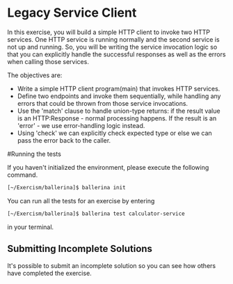 # Legacy Service Client

In this exercise, you will build a simple HTTP client to invoke two HTTP services. One HTTP service is running normally and the second service is not up and running. So, you will be writing the service invocation logic so that you can explicitly handle the successful responses as well as the errors when calling those services. 

The objectives are:

- Write a simple HTTP client program(main) that invokes HTTP services.  
- Define two endpoints and invoke them sequentially, while handling any errors that could be thrown from those service invocations. 
- Use the 'match' clause to handle union-type returns: if the result value is an HTTP:Response - normal processing happens.
 If the result is an 'error' - we use error-handling logic instead.
- Using 'check' we can explicitly check expected type or else we can pass the error back to the caller.

#Running the tests

If you haven't initialized the environment, please execute the following command. 
```sh
[~/Exercism/ballerina]$ ballerina init
```
You can run all the tests for an exercise by entering 
```sh
[~/Exercism/ballerina]$ ballerina test calculator-service
```
in your terminal.

## Submitting Incomplete Solutions
It's possible to submit an incomplete solution so you can see how others have completed the exercise.